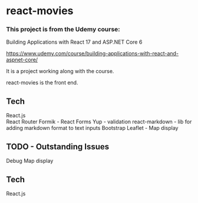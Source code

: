 # react-movies

### This project is from the Udemy course: <br>

Building Applications with React 17 and ASP.NET Core 6<br>

https://www.udemy.com/course/building-applications-with-react-and-aspnet-core/

It is a project working along with the course.<br>

react-movies is the front end.

## Tech

React.js  
React Router
Formik - React Forms
Yup - validation
react-markdown - lib for adding markdown format to text inputs
Bootstrap
Leaflet - Map display



## TODO - Outstanding Issues

Debug Map display

## Tech

React.js  
